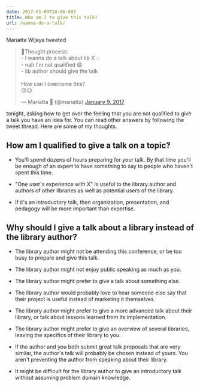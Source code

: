 ```yaml
---
date: 2017-01-09T20:00:00Z
title: Who am I to give this talk?
url: /wanna-do-a-talk/
---
```


Mariatta Wijaya tweeted

<blockquote class="twitter-tweet" data-lang="en"><p lang="en" dir="ltr">💭Thought process:<br>- I wanna do a talk about lib X 💡<br>- nah I&#39;m not qualified 😩<br>- lib author should give the talk<br><br>How can I overcome this?<br>😓😕</p>&mdash; Mariatta 🤦 (@mariatta) <a href="https://twitter.com/mariatta/status/818577500800307200">January 9, 2017</a></blockquote>
<script async src="//platform.twitter.com/widgets.js" charset="utf-8"></script>

tonight, asking how to get over the feeling that
you are not qualified to give a talk you have an idea for.
You can read other answers by following the tweet thread.
Here are some of my thoughts.

## How am I qualified to give a talk on a topic?

* You'll spend dozens of hours preparing for your talk. By that time you'll be
  enough of an expert to have something to say to people who haven't spent
  this time.

* "One user's experience with X" is useful to the library author and authors
  of other libraries as well as potential users of the library.

* If it's an introductory talk, then organization, presentation, and pedagogy
  will be more important than expertise.

## Why should I give a talk about a library instead of the library author?

* The library author might not be attending this conference, or be
  too busy to prepare and give this talk.

* The library author might not enjoy public speaking as much as you.

* The library author might prefer to give a talk about something else.

* The library author would probably love to hear someone else say that their
  project is useful instead of marketing it themselves.

* The library author might prefer to give a more advanced talk about their
  library, or talk about lessons learned from its implementation.

* The library author might prefer to give an overview of several libraries, leaving
  the specifics of their library to you.

* If the author and you both submit great talk proposals that are very similar,
  the author's talk will probably be chosen instead of yours.
  You aren't preventing the author from speaking about their library.

* It might be difficult for the library author to give an introductory
  talk without assuming problem domain knowledge.

